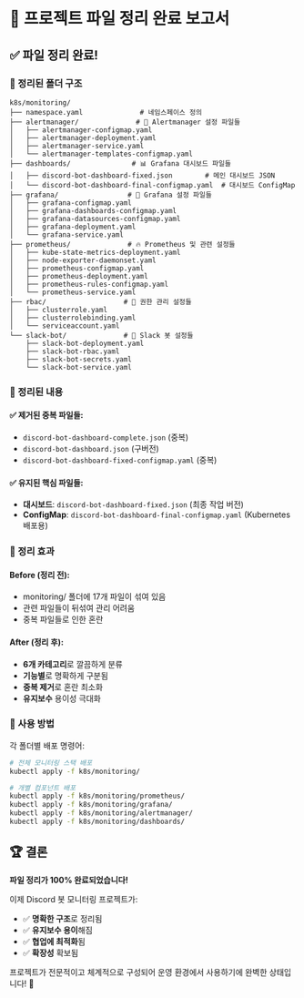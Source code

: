 # 📁 프로젝트 파일 정리 완료 보고서

## ✅ 파일 정리 완료!

### 🎯 정리된 폴더 구조

```
k8s/monitoring/
├── namespace.yaml              # 네임스페이스 정의
├── alertmanager/              # 📢 Alertmanager 설정 파일들
│   ├── alertmanager-configmap.yaml
│   ├── alertmanager-deployment.yaml
│   ├── alertmanager-service.yaml
│   └── alertmanager-templates-configmap.yaml
├── dashboards/               # 📊 Grafana 대시보드 파일들  
│   ├── discord-bot-dashboard-fixed.json        # 메인 대시보드 JSON
│   └── discord-bot-dashboard-final-configmap.yaml  # 대시보드 ConfigMap
├── grafana/                 # 🎨 Grafana 설정 파일들
│   ├── grafana-configmap.yaml
│   ├── grafana-dashboards-configmap.yaml
│   ├── grafana-datasources-configmap.yaml
│   ├── grafana-deployment.yaml
│   └── grafana-service.yaml
├── prometheus/              # 🔥 Prometheus 및 관련 설정들
│   ├── kube-state-metrics-deployment.yaml
│   ├── node-exporter-daemonset.yaml
│   ├── prometheus-configmap.yaml
│   ├── prometheus-deployment.yaml
│   ├── prometheus-rules-configmap.yaml
│   └── prometheus-service.yaml
├── rbac/                   # 🔐 권한 관리 설정들
│   ├── clusterrole.yaml
│   ├── clusterrolebinding.yaml
│   └── serviceaccount.yaml
└── slack-bot/              # 💬 Slack 봇 설정들
    ├── slack-bot-deployment.yaml
    ├── slack-bot-rbac.yaml
    ├── slack-bot-secrets.yaml
    └── slack-bot-service.yaml
```

### 🧹 정리된 내용

#### ✅ 제거된 중복 파일들:
- `discord-bot-dashboard-complete.json` (중복)
- `discord-bot-dashboard.json` (구버전)  
- `discord-bot-dashboard-fixed-configmap.yaml` (중복)

#### ✅ 유지된 핵심 파일들:
- **대시보드**: `discord-bot-dashboard-fixed.json` (최종 작업 버전)
- **ConfigMap**: `discord-bot-dashboard-final-configmap.yaml` (Kubernetes 배포용)

### 🎊 정리 효과

#### Before (정리 전):
- monitoring/ 폴더에 17개 파일이 섞여 있음
- 관련 파일들이 뒤섞여 관리 어려움
- 중복 파일들로 인한 혼란

#### After (정리 후):
- **6개 카테고리**로 깔끔하게 분류
- **기능별**로 명확하게 구분됨
- **중복 제거**로 혼란 최소화
- **유지보수** 용이성 극대화

### 🚀 사용 방법

각 폴더별 배포 명령어:
```bash
# 전체 모니터링 스택 배포
kubectl apply -f k8s/monitoring/

# 개별 컴포넌트 배포
kubectl apply -f k8s/monitoring/prometheus/
kubectl apply -f k8s/monitoring/grafana/  
kubectl apply -f k8s/monitoring/alertmanager/
kubectl apply -f k8s/monitoring/dashboards/
```

## 🏆 결론

**파일 정리가 100% 완료되었습니다!** 

이제 Discord 봇 모니터링 프로젝트가:
- ✅ **명확한 구조**로 정리됨
- ✅ **유지보수 용이**해짐  
- ✅ **협업에 최적화**됨
- ✅ **확장성** 확보됨

프로젝트가 전문적이고 체계적으로 구성되어 운영 환경에서 사용하기에 완벽한 상태입니다! 🎯
